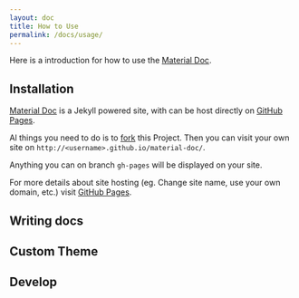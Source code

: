 ```yaml
---
layout: doc
title: How to Use
permalink: /docs/usage/
---
```


Here is a introduction for how to use the [Material Doc][material-doc].

## Installation

[Material Doc][material-doc] is a Jekyll powered site, with can be host directly on [GitHub Pages][github-pages].

Al things you need to do is to [fork][material-doc-code] this Project. Then you can visit your own site on `http://<username>.github.io/material-doc/`.

Anything you can on branch `gh-pages` will be displayed on your site.

For more details about site hosting (eg. Change site name, use your own domain, etc.) visit [GitHub Pages][github-pages].

## Writing docs

## Custom Theme

## Develop

[material-doc]: http://tankery.github.io/material-doc/
[material-doc-code]: https://github.com/tankery/material-doc
[github-pages]: https://pages.github.com/
